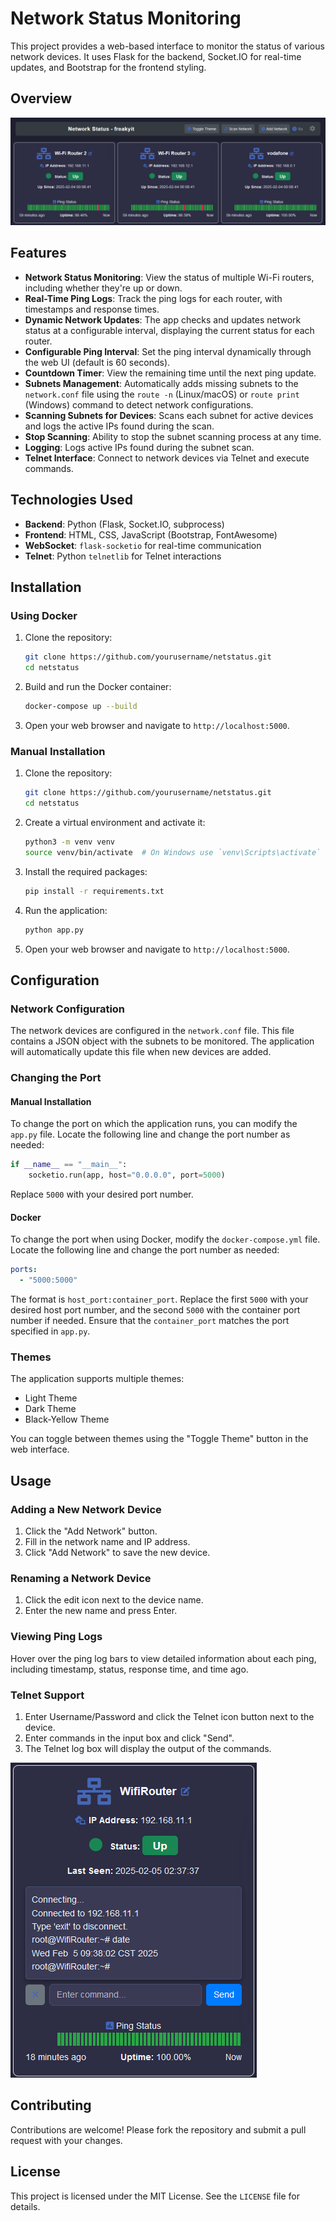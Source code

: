 # Network Status Monitoring

This project provides a web-based interface to monitor the status of various network devices. It uses Flask for the backend, Socket.IO for real-time updates, and Bootstrap for the frontend styling.

## Overview

![Network Status](netstatus.png)

## Features

- **Network Status Monitoring**: View the status of multiple Wi-Fi routers, including whether they're up or down.
- **Real-Time Ping Logs**: Track the ping logs for each router, with timestamps and response times.
- **Dynamic Network Updates**: The app checks and updates network status at a configurable interval, displaying the current status for each router.
- **Configurable Ping Interval**: Set the ping interval dynamically through the web UI (default is 60 seconds).
- **Countdown Timer**: View the remaining time until the next ping update.
- **Subnets Management**: Automatically adds missing subnets to the `network.conf` file using the `route -n` (Linux/macOS) or `route print` (Windows) command to detect network configurations.
- **Scanning Subnets for Devices**: Scans each subnet for active devices and logs the active IPs found during the scan.
- **Stop Scanning**: Ability to stop the subnet scanning process at any time.
- **Logging**: Logs active IPs found during the subnet scan.
- **Telnet Interface**: Connect to network devices via Telnet and execute commands.

## Technologies Used

- **Backend**: Python (Flask, Socket.IO, subprocess)
- **Frontend**: HTML, CSS, JavaScript (Bootstrap, FontAwesome)
- **WebSocket**: `flask-socketio` for real-time communication
- **Telnet**: Python `telnetlib` for Telnet interactions

## Installation

### Using Docker

1. Clone the repository:
    ```sh
    git clone https://github.com/yourusername/netstatus.git
    cd netstatus
    ```

2. Build and run the Docker container:
    ```sh
    docker-compose up --build
    ```

3. Open your web browser and navigate to `http://localhost:5000`.

### Manual Installation

1. Clone the repository:
    ```sh
    git clone https://github.com/yourusername/netstatus.git
    cd netstatus
    ```

2. Create a virtual environment and activate it:
    ```sh
    python3 -m venv venv
    source venv/bin/activate  # On Windows use `venv\Scripts\activate`
    ```

3. Install the required packages:
    ```sh
    pip install -r requirements.txt
    ```

4. Run the application:
    ```sh
    python app.py
    ```

5. Open your web browser and navigate to `http://localhost:5000`.

## Configuration

### Network Configuration

The network devices are configured in the `network.conf` file. This file contains a JSON object with the subnets to be monitored. The application will automatically update this file when new devices are added.

### Changing the Port

#### Manual Installation

To change the port on which the application runs, you can modify the `app.py` file. Locate the following line and change the port number as needed:
```python
if __name__ == "__main__":
    socketio.run(app, host="0.0.0.0", port=5000)
```
Replace `5000` with your desired port number.

#### Docker

To change the port when using Docker, modify the `docker-compose.yml` file. Locate the following line and change the port number as needed:
```yaml
ports:
  - "5000:5000"
```
The format is `host_port:container_port`. Replace the first `5000` with your desired host port number, and the second `5000` with the container port number if needed. Ensure that the `container_port` matches the port specified in `app.py`.

### Themes

The application supports multiple themes:
- Light Theme
- Dark Theme
- Black-Yellow Theme

You can toggle between themes using the "Toggle Theme" button in the web interface.

## Usage

### Adding a New Network Device

1. Click the "Add Network" button.
2. Fill in the network name and IP address.
3. Click "Add Network" to save the new device.

### Renaming a Network Device

1. Click the edit icon next to the device name.
2. Enter the new name and press Enter.

### Viewing Ping Logs

Hover over the ping log bars to view detailed information about each ping, including timestamp, status, response time, and time ago.

### Telnet Support

1. Enter Username/Password and click the Telnet icon button next to the device.
2. Enter commands in the input box and click "Send".
3. The Telnet log box will display the output of the commands.

![Telnet Interface](telnet.png)

## Contributing

Contributions are welcome! Please fork the repository and submit a pull request with your changes.

## License

This project is licensed under the MIT License. See the `LICENSE` file for details.
